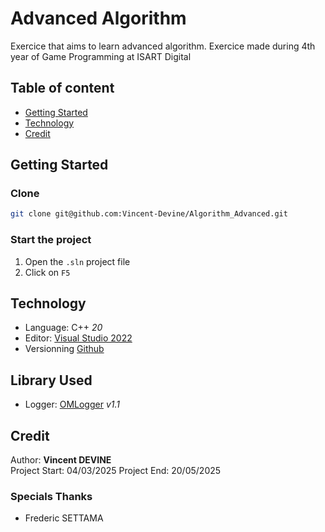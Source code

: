 # Advanced Algorithm
Exercice that aims to learn advanced algorithm. Exercice made during 4th year of Game Programming at ISART Digital<br>

## Table of content
- [Getting  Started](#getting-started)
- [Technology](#technology)
- [Credit](#credit)

## Getting Started
### Clone
```bash
git clone git@github.com:Vincent-Devine/Algorithm_Advanced.git
```

### Start the project
1. Open the `.sln` project file
2. Click on `F5`

## Technology
- Language: C++ *20*
- Editor: [Visual Studio 2022](https://visualstudio.microsoft.com/fr/vs/)
- Versionning [Github](https://github.com/Vincent-Devine/Algorithm_Advanced)

## Library Used
- Logger: [OMLogger](https://github.com/Vincent-Devine/OMLogger/tree/v1.1) *v1.1*

## Credit
Author: **Vincent DEVINE**<br>
Project Start: 04/03/2025
Project End: 20/05/2025

### Specials Thanks
- Frederic SETTAMA